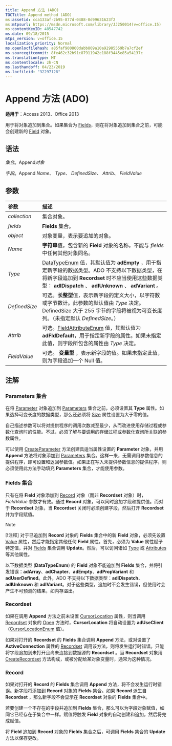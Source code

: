 ```yaml
---
title: Append 方法 (ADO)
TOCTitle: Append method (ADO)
ms:assetid: cca133af-2b95-877d-0488-0d99631623f2
ms:mtpsurl: https://msdn.microsoft.com/library/JJ250014(v=office.15)
ms:contentKeyID: 48547742
ms.date: 09/18/2015
mtps_version: v=office.15
localization_priority: Normal
ms.openlocfilehash: a85faf900860dabb809a10a92985559b7a7cf2ef
ms.sourcegitcommit: 8fe462c32b91c87911942c188f3445e85a54137c
ms.translationtype: MT
ms.contentlocale: zh-CN
ms.lasthandoff: 04/23/2019
ms.locfileid: "32297128"
---
```

# <a name="append-method-ado"></a>Append 方法 (ADO)

**适用于**：Access 2013、Office 2013

用于将对象追加到集合。如果集合为 [Fields](fields-collection-ado.md)，则在将对象追加到集合之前，可能会创建新的 [Field](field-object-ado.md) 对象。

## <a name="syntax"></a>语法

*集合*。Append*对象*

*字段*。Append *Name*、 *Type*、 *DefinedSize*、 *Attrib*、 *FieldValue*

## <a name="parameters"></a>参数

|参数|描述|
|:--------|:----------|
|*collection* |集合对象。|
|*fields* |**Fields** 集合。|
|*object* |对象变量，表示要追加的对象。|
|*Name* |**字符串**值，包含新的 **Field** 对象的名称，不能与 *fields* 中任何其他对象同名。|
|*Type* |[DataTypeEnum](datatypeenum.md) 值，其默认值为 **adEmpty** ，用于指定新字段的数据类型。ADO 不支持以下数据类型，在将新字段追加到 **Recordset** 时不应当使用这些数据类型： **adIDispatch** 、 **adIUnknown** 、 **adVariant** 。|
|*DefinedSize* |可选。**长整型**值，表示新字段的定义大小，以字符数或字节数计。此参数的默认值由 *Type* 决定。DefinedSize 大于 255 字节的字段将被视为可变长度列。（未指定默认 *DefinedSize*。）|
|*Attrib* |可选。[FieldAttributeEnum](fieldattributeenum.md) 值，其默认值为 **adFldDefault**，用于指定新字段的属性。如果未指定此值，则字段所包含的属性由 *Type* 决定。|
|*FieldValue* |可选。 **变量型** ，表示新字段的值。如果未指定此值，则为字段追加一个 Null 值。|

## <a name="remarks"></a>注解

### <a name="parameters-collection"></a>Parameters 集合

在将 [Parameter](type-property-ado.md) 对象追加到 [Parameters](parameter-object-ado.md) 集合之前，必须设置其 **Type** 属性。如果选择可变长度的数据类型，那么还必须将 [Size](size-property-ado.md) 属性设置为大于零的值。

自己描述参数可以将对提供程序的调用次数减至最少，从而改进使用存储过程或参数化查询时的性能。不过，必须了解与要调用的存储过程或参数化查询所关联的参数属性。

可以使用 [CreateParameter](createparameter-method-ado.md) 方法创建具适当属性设置的 **Parameter** 对象，并用 **Append** 方法将对象添加到 [Parameters](parameters-collection-ado.md) 集合。这样一来，无需调用参数信息的提供程序，即可设置和返回参数值。如果正在写入未提供参数信息的提供程序，则必须使用此方法手动填充 **Parameters** 集合，才能使用参数。

### <a name="fields-collection"></a>Fields 集合

只有在将 **Field** 对象添加到 [Record](record-object-ado.md) 对象（而非 **Recordset** 对象）时，*FieldValue* 参数才有效。通过 **Record** 对象，可以同时追加字段和提供值。而对于 **Recordset** 对象，当 **Recordset** 关闭时必须创建字段，然后打开 **Recordset** 并为字段赋值。


> [!NOTE]
> [!注释] 对于已追加到 **Record** 对象的 **Fields** 集合中的新 **Field** 对象，必须先设置 [Value](value-property-ado.md) 属性，然后才能指定其他任何 **Field** 属性。首先，必须为 **Value** 属性赋予特定值，并对 [Fields](update-method-ado.md) 集合调用 **Update**。然后，可以访问诸如 [Type](type-property-ado.md) 或 [Attributes](attributes-property-ado.md) 等其他属性。


以下数据类型 (**DataTypeEnum**) 的 **Field** 对象不能追加到 **Fields** 集合，并将引发错误：**adArray**、**adChapter**、**adEmpty**、**adPropVariant** 和 **adUserDefined**。此外，ADO 不支持以下数据类型：**adIDispatch**、**adIUnknown** 和 **adIVariant**。对于这些类型，追加时不会发生错误，但使用时会产生不可预测的结果，如内存溢出。

### <a name="recordset"></a>Recordset

如果在调用 **Append** 方法之前未设置 [CursorLocation](cursorlocation-property-ado.md) 属性，则当调用 [Recordset](recordset-object-ado.md) 对象的 [Open](open-method-ado-recordset.md) 方法时，**CursorLocation** 将自动设置为 **adUseClient**（[CursorLocationEnum](cursorlocationenum.md) 值）。

如果对打开的 **Recordset** 的 **Fields** 集合调用 **Append** 方法，或对设置了 **ActiveConnection** 属性的 [Recordset](activeconnection-property-ado.md) 调用该方法，则将发生运行时错误。只能将字段追加到未打开且尚未连接到数据源的 **Recordset** 。当 **Recordset** 对象用 [CreateRecordset](createrecordset-method-rds.md) 方法构成，或被分配给某对象变量时，通常为这种情况。

### <a name="record"></a>Record

如果对打开的 **Record** 的 **Fields** 集合调用 **Append** 方法，将不会发生运行时错误。新字段将添加到 **Record** 对象的 **Fields** 集合。如果 **Record** 派生自 **Recordset** ，那么新字段不会显示在 **Recordset** 对象的 **Fields** 集合中。

若要创建一个不存在的字段并追加到 **Fields** 集合，那么可以为字段对象赋值，如同它已经存在于集合中一样。赋值将触发 **Field** 对象的自动创建和追加，然后将完成赋值。

将 **Field** 追加到 **Record** 对象的 **Fields** 集合之后，可调用 **Fields** 集合的 **Update** 方法以保存更改。


